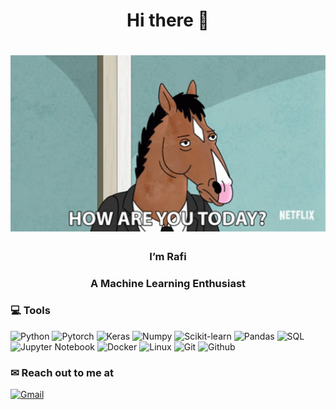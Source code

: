 ## <h1 align="center">Hi there 👋</h1>
<h1 align="center"><img src="img.gif" alt="Coder GIF" width="600"></h1>
<h3 align="center">I’m Rafi</h3>
<h3 align="center">A Machine Learning Enthusiast</h3>

### 💻 Tools
![Python](https://img.shields.io/badge/-Python-yellow?style=flat-square&logo=Python)
![Pytorch](https://img.shields.io/badge/-Pytorch-pink?style=flat-square&logo=Pytorch)
![Keras](https://img.shields.io/badge/-Keras-red?style=flat-square&logo=Keras)
![Numpy](https://img.shields.io/badge/-Numpy-blue?style=flat-square&logo=Numpy)
![Scikit-learn](https://img.shields.io/badge/-Scikitlearn-pink?style=flat-square&logo=Scikit-learn)
![Pandas](https://img.shields.io/badge/-Pandas-purple?style=flat-square&logo=Pandas)
![SQL](https://img.shields.io/badge/-SQL-blue?style=flat-square&logo=SQL)
![Jupyter Notebook](https://img.shields.io/badge/-Jupyter%20Notebook-orange?style=flat-square&logo=Jupyter-Notebook)
![Docker](https://img.shields.io/badge/-Docker-blue?style=flat-square&logo=Docker)
![Linux](https://img.shields.io/badge/-Linux-black?style=flat-square&logo=Linux)
![Git](https://img.shields.io/badge/-Git-green?style=flat-square&logo=Git)
![Github](https://img.shields.io/badge/-Github-purple?style=flat-square&logo=Github)

### ✉ Reach out to me at
[![Gmail](https://img.shields.io/badge/-ahmadrafiansyahfauzan@gmail.com-212121?style=flat-square&logo=Gmail&logoColor=red)](mailto:ahmadrafiansyahfauzan@gmail.com)
